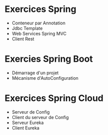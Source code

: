 
# Exercices Spring

- Conteneur par Annotation
- Jdbc Template
- Web Services Spring MVC
- Client Rest

# Exercies Spring Boot

- Démarrage d'un projet
- Mécanisme d'AutoConfiguration

# Exercices Spring Cloud

- Serveur de Config
- Client du serveur de Config
- Serveur Eureka
- Client Eureka

